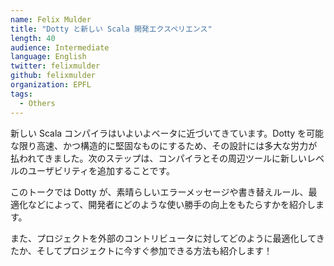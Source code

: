 ```yaml
---
name: Felix Mulder
title: "Dotty と新しい Scala 開発エクスペリエンス"
length: 40
audience: Intermediate
language: English
twitter: felixmulder
github: felixmulder
organization: EPFL
tags:
  - Others
---
```

新しい Scala コンパイラはいよいよベータに近づいてきています。Dotty を可能な限り高速、かつ構造的に堅固なものにするため、その設計には多大な労力が払われてきました。次のステップは、コンパイラとその周辺ツールに新しいレベルのユーザビリティを追加することです。

このトークでは Dotty が、素晴らしいエラーメッセージや書き替えルール、最適化などによって、開発者にどのような使い勝手の向上をもたらすかを紹介します。

また、プロジェクトを外部のコントリビュータに対してどのように最適化してきたか、そしてプロジェクトに今すぐ参加できる方法も紹介します！
